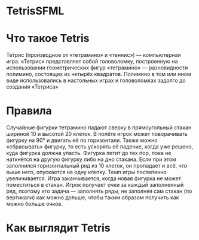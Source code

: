 # TetrisSFML
# Что такое Tetris
Те́трис (производное от «тетрамино» и «теннис») — компьютерная игра.
«Тетрис» представляет собой головоломку, построенную на использовании
геометрических фигур «тетрамино» — разновидности полимино, состоящих из
четырёх квадратов. Полимино в том или ином виде использовались в настольных
играх и головоломках задолго до создания «Тетриса»
# Правила
Случайные фигурки тетрамино падают сверху в прямоугольный стакан шириной 10 и 
высотой 20 клеток. В полёте игрок может поворачивать фигурку на 90° и двигать 
её по горизонтали. Также можно «сбрасывать» фигурку, то есть ускорять её падение,
когда уже решено, куда фигурка должна упасть. Фигурка летит до тех пор, 
пока не наткнётся на другую фигурку либо на дно стакана. Если при этом
заполнился горизонтальный ряд из 10 клеток, он пропадает и всё, что выше него,
опускается на одну клетку.
Темп игры постепенно увеличивается. Игра заканчивается, когда новая фигурка не может
поместиться в стакан. Игрок получает очки за каждый заполненный ряд, поэтому его задача
— заполнять ряды, не заполняя сам стакан (по вертикали) как можно дольше, чтобы таким
образом получить как можно больше очков. 
# Как выглядит Tetris
